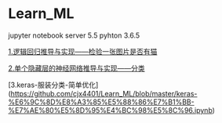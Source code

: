 # Learn_ML
jupyter notebook server 5.5  pyhton 3.6.5

[1.逻辑回归推导与实现——检验一张图片是否有猫](https://github.com/cjx4401/Learn_ML/blob/master/%E6%8E%A8%E7%8E%B0%E9%80%BB%E8%BE%91%E5%9B%9E%E5%BD%92.ipynb)

[2.单个隐藏层的神经网络推导与实现——分类](https://github.com/cjx4401/Learn_ML/blob/master/%E5%8D%95%E4%B8%AA%E9%9A%90%E8%97%8F%E5%B1%82%E5%AE%9E%E7%8E%B0%E5%88%86%E7%B1%BB.ipynb)

[3.keras-服装分类-简单优化]
(https://github.com/cjx4401/Learn_ML/blob/master/keras-%E6%9C%8D%E8%A3%85%E5%88%86%E7%B1%BB-%E7%AE%80%E5%8D%95%E4%BC%98%E5%8C%96.ipynb)
